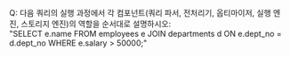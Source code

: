 Q: 다음 쿼리의 실행 과정에서 각 컴포넌트(쿼리 파서, 전처리기, 옵티마이저, 실행 엔진, 스토리지 엔진)의 역할을 순서대로 설명하시오:  
"SELECT e.name FROM employees e JOIN departments d ON e.dept_no = d.dept_no WHERE e.salary > 50000;"
